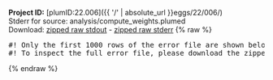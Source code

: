 **Project ID:** [plumID:22.006]({{ '/' | absolute_url }}eggs/22/006/)  
Stderr for source:  analysis/compute_weights.plumed   
Download: [zipped raw stdout](compute_weights.plumed.plumed_master.stdout.txt.zip) - [zipped raw stderr](compute_weights.plumed.plumed_master.stderr.txt.zip) 
{% raw %}
<pre>
#! Only the first 1000 rows of the error file are shown below
#! To inspect the full error file, please download the zipped raw stderr file above
</pre>
{% endraw %}
